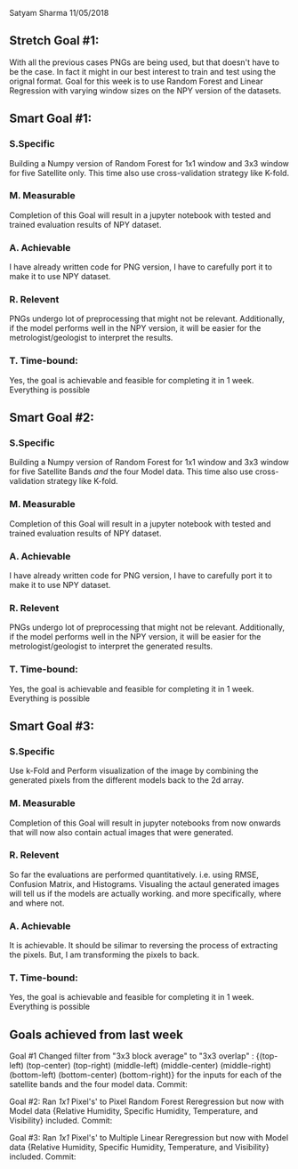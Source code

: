 Satyam Sharma
11/05/2018

## Stretch Goal #1:
With all the previous cases PNGs are being used, but that doesn't have to be the case. In fact it might in our best interest to train and test using the orignal format. Goal for this week is to use Random Forest and Linear Regression with varying window sizes on the NPY version of the datasets.

## Smart Goal #1:
### S.Specific
Building a Numpy version of Random Forest for 1x1 window and 3x3 window for five Satellite only. This time also use cross-validation strategy like K-fold.

### M. Measurable
Completion of this Goal will result in a jupyter notebook with tested and trained evaluation results of NPY dataset.

### A. Achievable
I have already written code for PNG version, I have to carefully port it to make it to use NPY dataset.

### R. Relevent
PNGs undergo lot of preprocessing that might not be relevant. Additionally, if the model performs well in the NPY version, it will be easier for the metrologist/geologist to interpret the results.
 
### T. Time-bound:
Yes, the goal is achievable and feasible for completing it in 1 week. Everything is possible


## Smart Goal #2:
### S.Specific
Building a Numpy version of Random Forest for 1x1 window and 3x3 window for five Satellite Bands *and* the four Model data. This time also use cross-validation strategy like K-fold.

### M. Measurable
Completion of this Goal will result in a jupyter notebook with tested and trained evaluation results of NPY dataset.

### A. Achievable
I have already written code for PNG version, I have to carefully port it to make it to use NPY dataset.

### R. Relevent
PNGs undergo lot of preprocessing that might not be relevant. Additionally, if the model performs well in the NPY version, it will be easier for the metrologist/geologist to interpret the generated results.
 
### T. Time-bound:
Yes, the goal is achievable and feasible for completing it in 1 week. Everything is possible



## Smart Goal #3:
### S.Specific
Use k-Fold and Perform visualization of the image by combining the generated pixels from the different models back to the 2d array.

### M. Measurable
Completion of this Goal will result in jupyter notebooks from now onwards that will now also contain actual images that were generated.

### R. Relevent
So far the evaluations are performed quantitatively. i.e. using RMSE, Confusion Matrix, and Histograms. Visualing the actaul generated images will tell us if the models are actually working. and more specifically, where and where not.

### A. Achievable
It is achievable. It should be silimar to reversing the process of extracting the pixels. But, I am transforming the pixels to back.

### T. Time-bound:
Yes, the goal is achievable and feasible for completing it in 1 week. Everything is possible

## Goals achieved from last week
Goal #1
Changed filter from "3x3 block average" to "3x3 overlap" :  {(top-left) (top-center) (top-right) (middle-left) (middle-center) (middle-right) (bottom-left) (bottom-center) (bottom-right)} for the inputs for each of the satellite bands and the four model data.
Commit:

Goal #2:
Ran *1x1* Pixel's' to Pixel Random Forest Reregression but now with Model data {Relative Humidity, Specific Humidity, Temperature, and Visibility} included.
Commit:

Goal #3:
Ran *1x1* Pixel's' to Multiple Linear Reregression but now with Model data {Relative Humidity, Specific Humidity, Temperature, and Visibility} included.
Commit:
